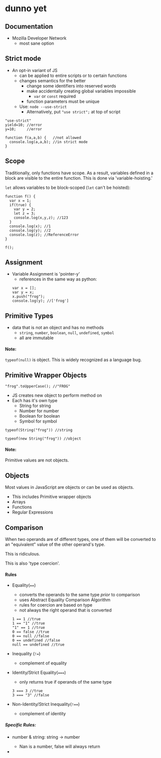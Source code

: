 # dunno yet


## Documentation

+ Mozilla Developer Network
    - most sane option

## Strict mode
+ An opt-in variant of JS
    - can be applied to entire scripts or to certain functions
    - changes semantics for the better
        * change some identifiers into reserved words
        * make accidentally creating global variables impossible
            + `var` or `const` required
        * function parameters must be unique
    - Use: `node --use-strict`
        * Alternatively, put `"use strict";` at top of script

```
"use-strict"
yield=10; //error
y=10;     //error

function f(a,a,b) {   //not allowed
  console.log(a,a,b); //in strict mode
}
```

## Scope

Traditionally, only functions have scope.
As a result, variables defined in a block are visible to the entire function. This is done via 'variable-hoisting.'

`let` allows variables to be block-scoped (`let` can't be hoisted):
```
function f() {
  var x = 1;
  if(true) {
    var y = 2;
    let z = 3;
    console.log(x,y,z); //123
  }
  console.log(x); //1
  console.log(y); //2
  console.log(z); //ReferenceError
}

f();
```


## Assignment
+ Variable Assignment is 'pointer-y'
    - references in the same way as python:
    ```
    var x = [];
    var y = x;
    x.push("frog");
    console.log(y); //['frog']
    ```


## Primitive Types
+ data that is not an object and has no methods
    - `string`, `number`, `boolean`, `null`, `undefined`, `symbol`
    - all are immutable

#### Note:
`typeof(null)` is object.
This is widely recognized as a language bug.

## Primitive Wrapper Objects

`"frog".toUpperCase(); //"FROG"`

+ JS creates new object to perform method on
+ Each has it's own type
    - String for string
    - Number for number
    - Boolean for boolean
    - Symbol for symbol

`typeof(String("frog")) //string`

`typeof(new String("frog")) //object`

#### Note:
Primitive values are not objects.

## Objects
Most values in JavaScript are objects or can be used as objects.
+ This includes Primitive wrapper objects
+ Arrays
+ Functions
+ Regular Expressions


## Comparison

When two operands are of different types, one of them will be converted to an "equivalent" value of the other operand's type.

This is ridiculous.

This is also 'type coercion'.

#### Rules
+ Equality(`==`)
    - converts the operands to the same type *prior* to comparison
    - uses Abstract Equality Comparison Algorithm
    - rules for coercion are based on type
    - not always the right operand that is converted
    ```
    1 == 1 //true
    1 == "1" //true
    "1" == 1 //true
    0 == false //true
    0 == null //false
    0 == undefined //false
    null == undefined //true
    ```


+ Inequality (`!=`)
    - complement of equality


+ Identity/Strict Equality(`===`)
    - only returns true if operands of the same type
    ```
    3 === 3 //true
    3 === "3" //false
    ```


+ Non-Identity/Strict Inequality(`!==`)
    - complement of identity


##### Specific Rules:
+ number & string: string -> number
    - Nan is a number, false will always return


+ 
